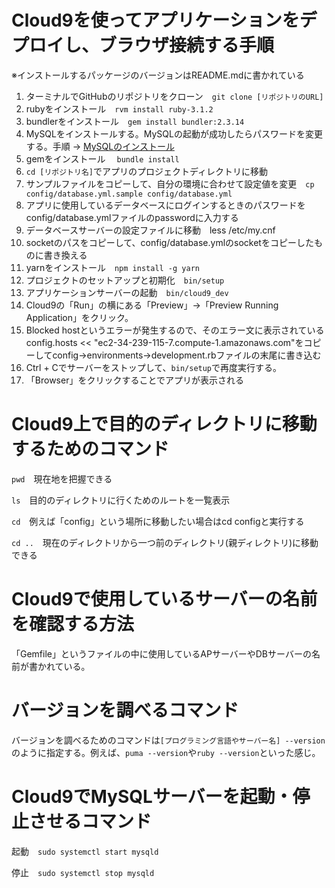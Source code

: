 # Cloud9を使ってアプリケーションをデプロイし、ブラウザ接続する手順
※インストールするパッケージのバージョンはREADME.mdに書かれている

1. ターミナルでGitHubのリポジトリをクローン　```git clone [リポジトリのURL]```
2. rubyをインストール　```rvm install ruby-3.1.2```
3. bundlerをインストール　```gem install bundler:2.3.14```
4. MySQLをインストールする。MySQLの起動が成功したらパスワードを変更する。手順 → [MySQLのインストール](https://github.com/MasatoshiMizumoto/raisetech_documents/blob/main/aws/docs/install_mysql_on_cloud9_amazon_linux_2.md
)
5. gemをインストール 　```bundle install```
6. ```cd [リポジトリ名]```でアプリのプロジェクトディレクトリに移動
7. サンプルファイルをコピーして、自分の環境に合わせて設定値を変更　```cp config/database.yml.sample config/database.yml```
8. アプリに使用しているデータベースにログインするときのパスワードをconfig/database.ymlファイルのpasswordに入力する
9. データベースサーバーの設定ファイルに移動　less /etc/my.cnf
10. socketのパスをコピーして、config/database.ymlのsocketをコピーしたものに書き換える
11. yarnをインストール　```npm install -g yarn```
12. プロジェクトのセットアップと初期化　```bin/setup```
13. アプリケーションサーバーの起動　```bin/cloud9_dev```
14. Cloud9の「Run」の横にある「Preview」→「Preview Running Application」をクリック。
15. Blocked hostというエラーが発生するので、そのエラー文に表示されているconfig.hosts << "ec2-34-239-115-7.compute-1.amazonaws.com"をコピーしてconfig→environments→development.rbファイルの末尾に書き込む
16. Ctrl + Cでサーバーをストップして、```bin/setup```で再度実行する。
17. 「Browser」をクリックすることでアプリが表示される

# Cloud9上で目的のディレクトリに移動するためのコマンド
```pwd```　現在地を把握できる

```ls```　目的のディレクトリに行くためのルートを一覧表示

```cd```　例えば「config」という場所に移動したい場合はcd configと実行する

```cd ..```　現在のディレクトリから一つ前のディレクトリ(親ディレクトリ)に移動できる

# Cloud9で使用しているサーバーの名前を確認する方法
「Gemfile」というファイルの中に使用しているAPサーバーやDBサーバーの名前が書かれている。

# バージョンを調べるコマンド
バージョンを調べるためのコマンドは```[プログラミング言語やサーバー名] --version```のように指定する。例えば、```puma --version```や```ruby --version```といった感じ。

# Cloud9でMySQLサーバーを起動・停止させるコマンド
起動　```sudo systemctl start mysqld```

停止　```sudo systemctl stop mysqld```
